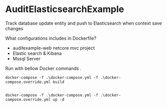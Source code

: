# AuditElasticsearchExample

Track database update entity and push to Elasticsearch when context save changes


What configurations includes in Dockerfile?

* auditexample-web netcore mvc project
* Elastic search & Kibana 
* Mssql Server 

Run with bellow Docker commands .

```
docker-compose -f .\docker-compose.yml -f .\docker-compose.override.yml build

```

```

docker-compose -f .\docker-compose.yml -f .\docker-compose.override.yml up -d

```
